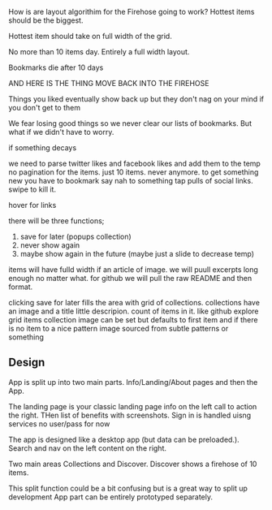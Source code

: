 How is are layout algorithim for the Firehose going to work?
Hottest items should be the biggest.

Hottest item should take on full width of the grid.

No more than 10 items day.
Entirely a full width layout.

Bookmarks die after 10 days

AND HERE IS THE THING MOVE BACK INTO THE FIREHOSE

Things you liked eventually show back up but they don't nag on your mind if you don't get to them

We fear losing good things so we never clear our lists of bookmarks.
But what if we didn't have to worry.

if something decays

we need to parse twitter likes and facebook likes and add them to the temp
no pagination for the items. just 10 items. never anymore. to get something new you have to bookmark say nah to something
tap pulls of social links. swipe to kill it.

hover for links

there will be three functions;

1. save for later (popups collection)
2. never show again
3. maybe show again in the future (maybe just a slide to decrease temp)

items will have fulld width if an article of image.
we will puull excerpts long enough no matter what.
for github we will pull the raw README and then format.

clicking save for later fills the area with grid of collections.
collections have an image and a title little descripion. count of items in it. like github explore grid items
collection image can be set but defaults to first item and if there is no item to a nice pattern image sourced
from subtle patterns or something

## Design

App is split up into two main parts. Info/Landing/About pages and then the App.

The landing page is your classic landing page info on the left call to action the right.
THen list of benefits with screenshots. Sign in is handled uisng services no user/pass for now

The app is designed like a desktop app (but data can be preloaded.).
Search and nav on the left content on the right.

Two main areas Collections and Discover.
Discover shows a firehose of 10 items.

This split function could be a bit confusing but is a great way to split up development
App part can be entirely prototyped separately.
